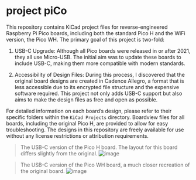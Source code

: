 # project piCo

This repository contains KiCad project files for reverse-engineered Raspberry Pi Pico boards, including both the standard Pico H and the WiFi version, the Pico WH. The primary goal of this project is two-fold:

1. USB-C Upgrade: Although all Pico boards were released in or after 2021, they all use Micro-USB. The initial aim was to update these boards to include USB-C, making them more compatible with modern standards.

2. Accessibility of Design Files: During this process, I discovered that the original board designs are created in Cadence Allegro, a format that is less accessible due to its encrypted file structure and the expensive software required. This project not only adds USB-C support but also aims to make the design files as free and open as possible.

For detailed information on each board’s design, please refer to their specific folders within the `KiCad Projects` directory. Boardview files for all boards, including the original Pico H, are provided to allow for easy troubleshooting. The designs in this repository are freely available for use without any license restrictions or attribution requirements.

> The USB-C version of the Pico H board. The layout for this board differs slightly from the original.
![image](https://github.com/user-attachments/assets/3d2943af-c4f5-4dba-b2e3-bb380a24210b)

> The USB-C version of the Pico WH board, a much closer recreation of the original board.
![image](https://github.com/user-attachments/assets/d4c077f3-50ab-40ce-b2ea-31a2d3b9cd26)